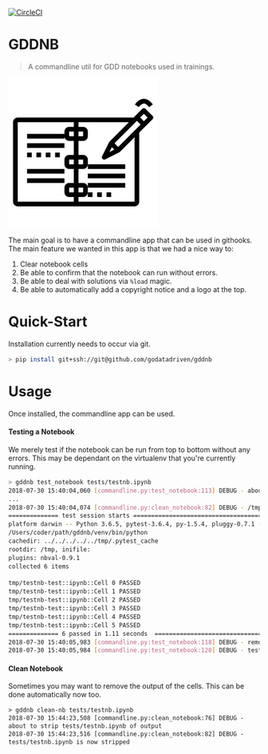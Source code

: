 [![CircleCI](https://circleci.com/gh/godatadriven/gddnb.svg?style=svg&circle-token=b5a952961638dbbd272affda821e300d9542e04c)](https://circleci.com/gh/godatadriven/gddnb)

# GDDNB

> A commandline util for GDD notebooks used in trainings. 

![](notebook-img.png)

The main goal is to have a commandline app that can be used in githooks. The main 
feature we wanted in this app is that we had a nice way to: 

1. Clear notebook cells 
2. Be able to confirm that the notebook can run without errors.
3. Be able to deal with solutions via `%load` magic.  
4. Be able to automatically add a copyright notice and a logo at the top. 

# Quick-Start 

Installation currently needs to occur via git. 

```bash
> pip install git+ssh://git@github.com/godatadriven/gddnb
```

# Usage 

Once installed, the commandline app can be used. 

#### Testing a Notebook 

We merely test if the notebook can be run from top to bottom without any 
errors. This may be dependant on the virtualenv that you're currently running.

```bash
> gddnb test_notebook tests/testnb.ipynb
2018-07-30 15:40:04,060 [commandline.py:test_notebook:113] DEBUG - about to test tests/testnb.ipynb
...
2018-07-30 15:40:04,074 [commandline.py:clean_notebook:82] DEBUG - /tmp/testnb-test.ipynb is now stripped
============== test session starts =======================================================================
platform darwin -- Python 3.6.5, pytest-3.6.4, py-1.5.4, pluggy-0.7.1 -- 
/Users/coder/path/gddnb/venv/bin/python
cachedir: ../../../../../tmp/.pytest_cache
rootdir: /tmp, inifile:
plugins: nbval-0.9.1
collected 6 items                                                                                                                                                                                                                                                   

tmp/testnb-test::ipynb::Cell 0 PASSED                                        [ 16%]
tmp/testnb-test::ipynb::Cell 1 PASSED                                        [ 33%]
tmp/testnb-test::ipynb::Cell 2 PASSED                                        [ 50%]
tmp/testnb-test::ipynb::Cell 3 PASSED                                        [ 66%]
tmp/testnb-test::ipynb::Cell 4 PASSED                                        [ 83%]
tmp/testnb-test::ipynb::Cell 5 PASSED                                        [100%]
============== 6 passed in 1.11 seconds  ==================================================================
2018-07-30 15:40:05,983 [commandline.py:test_notebook:118] DEBUG - removing temporary testing notebook /tmp/testnb-test.ipynb
2018-07-30 15:40:05,984 [commandline.py:test_notebook:120] DEBUG - testing done for tests/testnb.ipynb
```

#### Clean Notebook 

Sometimes you may want to remove the output of the cells. This can be done automatically now too. 

```
> gddnb clean-nb tests/testnb.ipynb 
2018-07-30 15:44:23,508 [commandline.py:clean_notebook:76] DEBUG - about to strip tests/testnb.ipynb of output
2018-07-30 15:44:23,516 [commandline.py:clean_notebook:82] DEBUG - tests/testnb.ipynb is now stripped
```